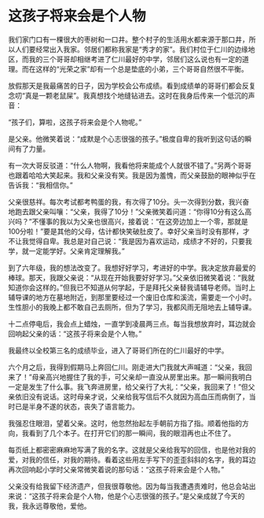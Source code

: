 # 这孩子将来会是个人物

我们家门口有一棵很大的枣树和一口井。整个村子的生活用水都来源于那口井，所以人们要经常出入我家。邻居们都称我家是“秀才的家”。我们村位于仁川的边缘地区，而我的三个哥哥却相继考进了仁川最好的中学，邻居们这么说也有一定的道理。而在这样的“光荣之家”却有一个总是垫底的小弟，三个哥哥自然很不平衡。

放假那天是我最痛苦的日子，因为学校会公布成绩。看到成绩单的哥哥们都会反复念叨“真是一颗老鼠屎”。我真想找个地缝钻进去。这时在我身后传来一个低沉的声音：

“孩子们，算啦，这孩子将来会是个人物呢。”

是父亲。他微笑着说：“成默是个心志很强的孩子。”极度自卑的我听到这句话的瞬间有了力量。

有一次大哥反驳道：“什么人物啊，我看他将来能成个人就很不错了。”另两个哥哥也跟着哈哈大笑起来。我和父亲没有笑。我是因为羞愧，而父亲鼓励的眼神似乎在告诉我：“我相信你。”

父亲很慈祥。每次考试都考鸭蛋的我，有次得了10分。头一次得到分数，我兴奋地跑去跟父亲叫嚷：“父亲，我得了10分！”父亲微笑着问道：“你得10分有这么高兴吗？”不懂事的我以为父亲也很高兴，接着说：“在这旁边加上一个零，那就是100分啦！”要是其他的父母，估计都快笑破肚皮了。幸好父亲当时没有那样，才不让我觉得自卑。我总是对自己说：“我是因为喜欢运动，成绩才不好的，只要我学，就一定能学好。父亲肯定理解我。”

到了六年级，我的想法改变了。我想好好学习，考进好的中学。我决定放弃最爱的棒球。那天，我跟父亲说：“从现在开始我要好好学习。”父亲依旧微笑着说：“我就知道你会这样的。”但我已不知道从何学起，于是拜托父亲替我请辅导老师。当时上辅导课的地方在墓地附近，到那里要经过一个废旧仓库和溪流，需要走一个小时。生性胆小的我晚上都不敢自己去厕所，但为了学习，我都风雨无阻地去上辅导课。

十二点停电后，我会点上蜡烛，一直学到凌晨两三点。每当我想放弃时，耳边就会回响起父亲的话：“这孩子将来会是个人物。”

我最终以全校第三名的成绩毕业，进入了哥哥们所在的仁川最好的中学。

六个月之后，我得到假期马上奔回仁川。刚走进大门我就大声喊道：“父亲，我回来了！”母亲高兴地握住了我的手，可父亲却一直没从房里出来。那一瞬间我明白一定是发生了什么事。我飞奔进房里，给父亲行了大礼：“父亲，我回来了！”但父亲依旧没有说话。这时母亲才说，父亲给我写信后不久就因为高血压而病倒了，当时已是半身不遂的状态，丧失了语言能力。

我强忍住眼泪，望着父亲。这时，他忽然抬起左手朝前方指了指。顺着他指的方向，我看到了几个本子。在打开它们的那一瞬间，我的眼泪再也止不住了。

每页纸上都密密麻麻地写满了我的名字。这就是父亲给我写的回信，也是他对我的爱，对我的信任，对我的期待。看着这些用左手写下的歪歪斜斜的名字，我的耳边再次回响起小学时父亲常微笑着说的那句话：“这孩子将来会是个人物。”

父亲没有给我留下经济遗产，但我很尊敬他。因为每当我遭遇责难时，他总会站出来说：“这孩子将来会是个人物，他是个心志很强的孩子。”是父亲成就了今天的我，我永远尊敬他，爱他。